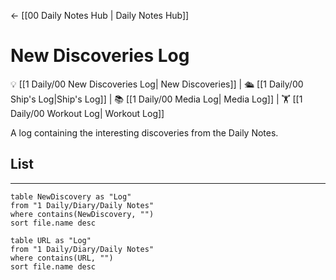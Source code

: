 <- [[00 Daily Notes Hub | Daily Notes Hub]]


# New Discoveries Log
💡 [[1 Daily/00 New Discoveries Log| New Discoveries]] | 🛳️ [[1 Daily/00 Ship's Log|Ship's Log]] | 📚 [[1 Daily/00 Media Log| Media Log]] | 🏋️ [[1 Daily/00 Workout Log| Workout Log]]

A log containing the interesting discoveries from the Daily Notes.


## List
---
```dataview
table NewDiscovery as "Log"
from "1 Daily/Diary/Daily Notes"
where contains(NewDiscovery, "")
sort file.name desc
```



```dataview
table URL as "Log"
from "1 Daily/Diary/Daily Notes"
where contains(URL, "")
sort file.name desc
```
